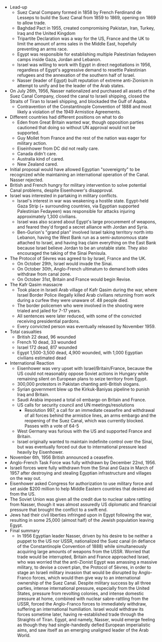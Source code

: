 - Lead-up
  - Suez Canal Company formed in 1858 by French Ferdinand de Lesseps to build the Suez Canal from 1859 to 1869, opening on 1869 to allow trade.
  - Baghdad Pact in 1955, created compromising Pakistan, Iran, Turkey, Iraq and the United Kingdom
  - Tripartite Declaration was a way for the US, France and the UK to limit the amount of arms sales in the Middle East, hopefully preventing an arms race.
  - Egypt was responsible for establishing multiple Palestinian fedayeen camps inside Gaza, Jordan and Lebanon.
  - Israel was willing to work with Egypt in direct negotiations in 1956, regardless of Egypt's aggressive demand to resettle Palestinian refugees and the annexation of the southern half of Israel.
  - Nasser (leader of Egypt) built reputation of extreme anti-Zionism in attempt to unify and be the leader of the Arab states.
- On July 26th, 1956, Nasser nationalized and purchased all assets of the Suez Canal Company, closed the canal to Israeli shipping, closed the Straits of Tiran to Israeli shipping, and blockaded the Gulf of Aqaba.
  - Contravention of the Constantinople Convention of 1888 and most likely a violation of the 1949 Armistice Agreements.
- Different countries had different positions on what to do
  - Eden from Great Britain wanted war, though opposition parties cautioned that doing so without UN approval would not be supported.
  - Guy Mollet from France and the rest of the nation was eager for military action.
  - Eiseinhower from DC did not really care.
  - Canada didn't care.
  - Australia kind of cared.
  - New Zealand cared.
- Initial proposal would have allowed Egyptian "sovereignty" to be recognized while maintaining an international operation of the Canal. Nasser rejected.
- British and French hungry for military intervention to solve potential Canal problems, despite Eisenhower's disapproval.
- Israel was interested in partaking in military conflicts.
  - Israel's interest in war was weakening a hostile state. Egypt-held Gaza Strip (+ surrounding countries, via Egyptian supported Palestinian Fedayeen) was responsible for attacks injuring approximately 1,300 civilians.
  - Israel was also scared about Egypt's large procurement of weapons, and feared they'd forged a secret alliance with Jordan and Syria.
  - Ben-Gurion's "grand plan" involved Israel taking territory north into Lebanon, having the West Bank run as a semi-autonomous state attached to Israel, and having Iraq claim everything on the East Bank because Israel believe Jordan to be an unstable state. They also encouraged the taking of the Sinai Penisula.
- The Protocol of Sèvres was agreed to by Israel, France and the UK.
  - On October 29th, Israel would invade the Sinai.
  - On October 30th, Anglo-French ultimatum to demand both sides withdraw from canal zone.
  - On October 31st, Britain and France would begin Revise.
- The Kafr Qasim massacre
  - Took place in Israeli Arab village of Kafr Qasim during the war, where Israel Border Police illegally killed Arab civilians returning from work during a curfew they were unaware of. 48 people died.
  - The border policemen who were involved in the shooting were trialed and jailed for 7-17 years.
  - All sentences were later reduced, with some of the convicted receiving presidential pardons.
  - Every convicted person was eventually released by November 1959.
- Total casualties
  - British 22 dead, 96 wounded
  - French 10 dead, 33 wounded
  - Israel 172 dead, 817 wounded
  - Egypt 1,500-3,500 dead, 4,900 wounded, with 1,000 Egyptian civilians estimated dead
- International Reaction
  - Eisenhower was very upset with Israel/Britain/France, because the US could not reasonably oppose Soviet actions in Hungary while remaining silent on European plans to seize territory from Egypt.
  - 300,000 protestors in Pakistan chanting anti-British slogans.
  - Syrian government blew up the Kirkuk-Baniyas pipeline to punish Iraq and Britain.
  - Saudi Arabia imposed a total oil embargo on Britain and France.
  - US calls for security council and UN meetings/resolutions
    - Resolution 997, a call for an immediate ceasefire and withdrawal of all forces behind the armistice lines, an arms embargo and the reopening of the Suez Canal, which was currently blocked. Passes with a vote of 64-5
  - West Germany was furious with the US and supported France and Britain.
  - Israel originally wanted to maintain indefinite control over the Sinai, but was eventually forced out due to international pressure lead heavily by Eisenhower.
- November 6th, 1956 British announced a ceasefire.
- Anglo-French Task Force was fully withdrawn by December 22nd, 1956.
- Israeli forces were fully withdrawn from the Sinai and Gaza in March of 1957 after destroying and stealing Egyptian infrastructure and villages on the way out.
- Eisenhower asked Congress for authorization to use military force and set aside $200 million to help Middle Eastern countries that desired aid from the US.
- The Soviet Union was given all the credit due to nuclear sabre rattling from Nasser, though it was almost assuredly US diplomatic and financial pressure that brought the conflict to a swift end.
- Jews had their civil liberties infringed upon in Egypt following the war, resulting in some 25,000 (almost half) of the Jewish population leaving Egypt.
- Final summary
  - In 1956 Egyptian leader Nasser, driven by his desire to be neither a puppet to the US nor USSR, nationalized the Suez canal (in defiance of the Constantinople Convention of 1888) while simultaneously acquiring large amounts of weapons from the USSR. Worried that trade would be interrupted, Britain and France approached Israel, who was worried that the anti-Zionist Egypt was amassing a massive military, to devise a covert plan, the Protocol of Sèvres, in order to stage an Israeli military invasion that would be disrupted by Anglo-Franco forces, which would then give way to an international ownership of the Suez Canal. Despite military success by all three parties, intense international pressure, especially from the United States, pressure from revolting colonies, and intense domestic pressure at home, combined with nuclear sabre-rattling from the USSR, forced the Anglo-Franco forces to immediately withdraw, suffering an international humiliation. Israel would withdraw its forces sometime later, having re-established trade through the Straights of Tiran. Egypt, and namely, Nasser, would emerge feeling as though they had single-handedly defied European imperialistic aims, and saw itself as an emerging unaligned leader of the Arab World.
#
